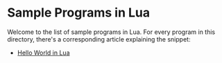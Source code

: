 # Sample Programs in Lua

Welcome to the list of sample programs in Lua. For every program in this
directory, there's a corresponding article explaining the snippet:

- [Hello World in Lua](https://therenegadecoder.com/code/hello-world-in-lua/)
